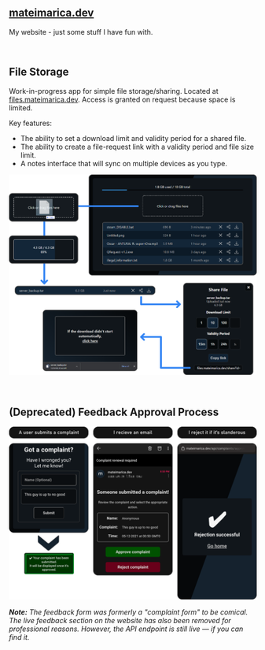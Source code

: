 ## [mateimarica.dev](https://mateimarica.dev)

My website - just some stuff I have fun with.

<br>

## File Storage

Work-in-progress app for simple file storage/sharing. Located at [files.mateimarica.dev](https://files.mateimarica.dev). Access is  granted on request because space is limited.

Key features:
- The ability to set a download limit and validity period for a shared file.
- The ability to create a file-request link with a validity period and file size limit.
- A notes interface that will sync on multiple devices as you type.

![](https://raw.githubusercontent.com/mateimarica/public/c7fef7a31ee1614708525d2d1f9b0b5ac56c4716/mateimarica.dev/files_mateimarica_dev.png)

<br>

## (Deprecated) Feedback Approval Process

![](https://raw.githubusercontent.com/mateimarica/public/master/mateimarica.dev/mateimaricadev_s.png)

***Note:** The feedback form was formerly a "complaint form" to be comical. The live feedback section on the website has also been removed for professional reasons. However, the API endpoint is still live — if you can find it.*